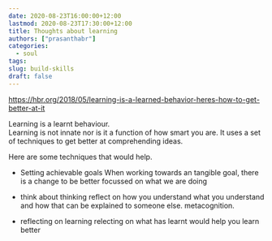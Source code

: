 ```yaml
---
date: 2020-08-23T16:00:00+12:00
lastmod: 2020-08-23T17:30:00+12:00
title: Thoughts about learning
authors: ["prasanthabr"]
categories:
  - soul
tags:
slug: build-skills
draft: false
---
```


https://hbr.org/2018/05/learning-is-a-learned-behavior-heres-how-to-get-better-at-it

Learning is a learnt behaviour.  
Learning is not innate nor is it a function of how smart you are. It uses a set of techniques to get better at comprehending ideas.  

Here are some techniques that would help.

- Setting achievable goals
When working towards an tangible goal, there is a change to be better focussed on what we are doing

- think about thinking
reflect on how you understand what you understand and how that can be explained to someone else. metacognition.

- reflecting on learning
relecting on what has learnt would help you learn better


